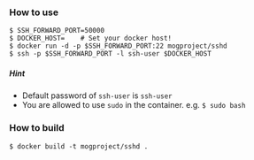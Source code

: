 ### How to use

```
$ SSH_FORWARD_PORT=50000
$ DOCKER_HOST=    # Set your docker host!
$ docker run -d -p $SSH_FORWARD_PORT:22 mogproject/sshd
$ ssh -p $SSH_FORWARD_PORT -l ssh-user $DOCKER_HOST
```

##### Hint

* Default password of ```ssh-user``` is ```ssh-user```
* You are allowed to use ```sudo``` in the container. e.g. ```$ sudo bash```

### How to build

```
$ docker build -t mogproject/sshd .
```

